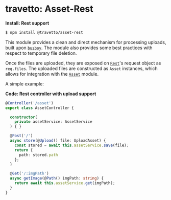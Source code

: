 travetto: Asset-Rest
===

**Install: Rest support**
```bash
$ npm install @travetto/asset-rest
```

This module provides a clean and direct mechanism for processing uploads, built upon [`busboy`](https://github.com/mscdex/busboy).  The module also provides some best practices with respect to temporary file deletion.

Once the files are uploaded, they are exposed on [`Rest`](https://github.com/travetto/travetto/tree/master/module/rest)'s request object as `req.files`. The uploaded files are constructed as `Asset` instances, which allows for integration with the [`Asset`](https://github.com/travetto/travetto/tree/master/module/asset) module.

A simple example:

**Code: Rest controller with upload support**
```typescript
@Controller('/asset')
export class AssetController {

  constructor(
    private assetService: AssetService
  ) { }

  @Post('/')
  async store(@Upload() file: UploadAsset) {
    const stored = await this.assetService.save(file);
    return {
      path: stored.path
    };
  }

  @Get('/:imgPath')
  async getImage(@Path() imgPath: string) {
    return await this.assetService.get(imgPath);
  }
}
```
